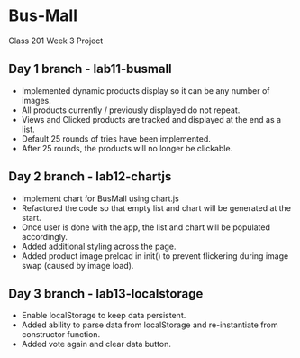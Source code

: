 # Bus-Mall
Class 201 Week 3 Project

## Day 1 branch - lab11-busmall
- Implemented dynamic products display so it can be any number of images.
- All products currently / previously displayed do not repeat.
- Views and Clicked products are tracked and displayed at the end as a list.
- Default 25 rounds of tries have been implemented.
- After 25 rounds, the products will no longer be clickable.

## Day 2 branch - lab12-chartjs
- Implement chart for BusMall using chart.js
- Refactored the code so that empty list and chart will be generated at the start.
- Once user is done with the app, the list and chart will be populated accordingly.
- Added additional styling across the page.
- Added product image preload in init() to prevent flickering during image swap (caused by image load).

## Day 3 branch - lab13-localstorage
- Enable localStorage to keep data persistent.
- Added ability to parse data from localStorage and re-instantiate from constructor function.
- Added vote again and clear data button.